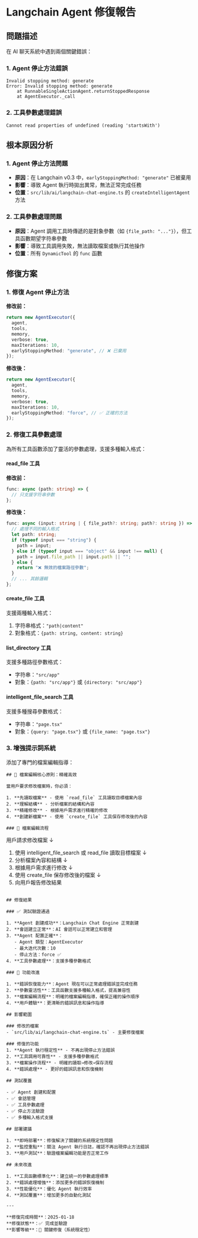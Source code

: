 # Langchain Agent 修復報告

## 問題描述

在 AI 聊天系統中遇到兩個關鍵錯誤：

### 1. Agent 停止方法錯誤

```
Invalid stopping method: generate
Error: Invalid stopping method: generate
    at RunnableSingleActionAgent.returnStoppedResponse
    at AgentExecutor._call
```

### 2. 工具參數處理錯誤

```
Cannot read properties of undefined (reading 'startsWith')
```

## 根本原因分析

### 1. **Agent 停止方法問題**

- **原因**：在 Langchain v0.3 中，`earlyStoppingMethod: "generate"` 已被棄用
- **影響**：導致 Agent 執行時拋出異常，無法正常完成任務
- **位置**：`src/lib/ai/langchain-chat-engine.ts` 的 `createIntelligentAgent` 方法

### 2. **工具參數處理問題**

- **原因**：Agent 調用工具時傳遞的是對象參數（如 `{file_path: "..."}`），但工具函數期望字符串參數
- **影響**：導致工具調用失敗，無法讀取檔案或執行其他操作
- **位置**：所有 `DynamicTool` 的 `func` 函數

## 修復方案

### 1. **修復 Agent 停止方法**

**修改前：**

```typescript
return new AgentExecutor({
  agent,
  tools,
  memory,
  verbose: true,
  maxIterations: 10,
  earlyStoppingMethod: "generate", // ❌ 已棄用
});
```

**修改後：**

```typescript
return new AgentExecutor({
  agent,
  tools,
  memory,
  verbose: true,
  maxIterations: 10,
  earlyStoppingMethod: "force", // ✅ 正確的方法
});
```

### 2. **修復工具參數處理**

為所有工具函數添加了靈活的參數處理，支援多種輸入格式：

#### read_file 工具

**修改前：**

```typescript
func: async (path: string) => {
  // 只支援字符串參數
};
```

**修改後：**

```typescript
func: async (input: string | { file_path?: string; path?: string }) => {
  // 處理不同的輸入格式
  let path: string;
  if (typeof input === "string") {
    path = input;
  } else if (typeof input === "object" && input !== null) {
    path = input.file_path || input.path || "";
  } else {
    return "❌ 無效的檔案路徑參數";
  }
  // ... 其餘邏輯
};
```

#### create_file 工具

支援兩種輸入格式：

1. 字符串格式：`"path|content"`
2. 對象格式：`{path: string, content: string}`

#### list_directory 工具

支援多種路徑參數格式：

- 字符串：`"src/app"`
- 對象：`{path: "src/app"}` 或 `{directory: "src/app"}`

#### intelligent_file_search 工具

支援多種搜尋參數格式：

- 字符串：`"page.tsx"`
- 對象：`{query: "page.tsx"}` 或 `{file_name: "page.tsx"}`

### 3. **增強提示詞系統**

添加了專門的檔案編輯指導：

```
## 📝 檔案編輯核心原則：精確高效

當用戶要求修改檔案時，你必須：

1. **先讀取檔案** - 使用 `read_file` 工具讀取目標檔案內容
2. **理解結構** - 分析檔案的結構和內容
3. **精確修改** - 根據用戶需求進行精確的修改
4. **創建新檔案** - 使用 `create_file` 工具保存修改後的內容

### 🎯 檔案編輯流程
```

用戶請求修改檔案
↓

1. 使用 intelligent_file_search 或 read_file 讀取目標檔案
   ↓
2. 分析檔案內容和結構
   ↓
3. 根據用戶需求進行修改
   ↓
4. 使用 create_file 保存修改後的檔案
   ↓
5. 向用戶報告修改結果

```

## 修復結果

### ✅ 測試驗證通過

1. **Agent 創建成功**：Langchain Chat Engine 正常創建
2. **會話建立正常**：AI 會話可以正常建立和管理
3. **Agent 配置正確**：
   - Agent 類型：AgentExecutor
   - 最大迭代次數：10
   - 停止方法：force ✅
4. **工具參數處理**：支援多種參數格式

### 🎯 功能改進

1. **錯誤恢復能力**：Agent 現在可以正常處理錯誤並完成任務
2. **參數靈活性**：工具函數支援多種輸入格式，提高兼容性
3. **檔案編輯流程**：明確的檔案編輯指導，確保正確的操作順序
4. **用戶體驗**：更清晰的錯誤訊息和操作指導

## 影響範圍

### 修改的檔案
- `src/lib/ai/langchain-chat-engine.ts` - 主要修復檔案

### 修復的功能
1. **Agent 執行穩定性** - 不再出現停止方法錯誤
2. **工具調用可靠性** - 支援多種參數格式
3. **檔案操作流程** - 明確的讀取→修改→保存流程
4. **錯誤處理** - 更好的錯誤訊息和恢復機制

## 測試覆蓋

- ✅ Agent 創建和配置
- ✅ 會話管理
- ✅ 工具參數處理
- ✅ 停止方法驗證
- ✅ 多種輸入格式支援

## 部署建議

1. **即時部署**：修復解決了關鍵的系統穩定性問題
2. **監控重點**：關注 Agent 執行日誌，確認不再出現停止方法錯誤
3. **用戶測試**：驗證檔案編輯功能是否正常工作

## 未來改進

1. **工具函數標準化**：建立統一的參數處理標準
2. **錯誤處理增強**：添加更多的錯誤恢復機制
3. **性能優化**：優化 Agent 執行效率
4. **測試覆蓋**：增加更多的自動化測試

---

**修復完成時間**：2025-01-18
**修復狀態**：✅ 完成並驗證
**影響等級**：🔴 關鍵修復（系統穩定性）
```
